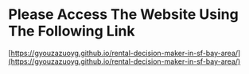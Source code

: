 # Please Access The Website Using The Following Link
[https://gyouzazuoyg.github.io/rental-decision-maker-in-sf-bay-area/](https://gyouzazuoyg.github.io/rental-decision-maker-in-sf-bay-area/)
